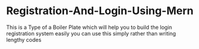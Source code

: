 # Registration-And-Login-Using-Mern
This is a Type of a Boiler Plate which will help you to build the login registration system easily you can use this simply rather than writing lengthy codes
